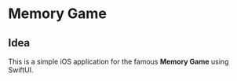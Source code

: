 # Memory Game
## Idea
This is a simple iOS application for the famous **Memory Game** using SwiftUI.

